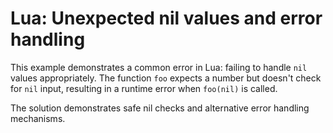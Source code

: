 # Lua: Unexpected nil values and error handling

This example demonstrates a common error in Lua: failing to handle `nil` values appropriately. The function `foo` expects a number but doesn't check for `nil` input, resulting in a runtime error when `foo(nil)` is called.

The solution demonstrates safe nil checks and alternative error handling mechanisms.
